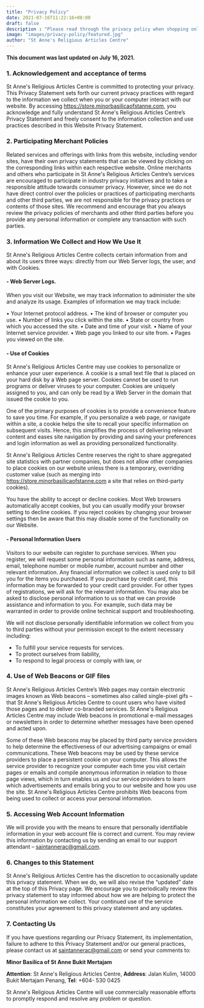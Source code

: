 ```yaml
---
title: "Privacy Policy"
date: 2021-07-16T11:22:16+08:00
draft: false
description : "Please read through the privacy policy when shopping online on our website."
image: "images/privacy-policy/featured.jpg"
author: "St Anne's Religious Articles Centre"
---
```

**This document was last updated on July 16, 2021.**

### 1. Acknowledgement and acceptance of terms

St Anne's Religious Articles Centre is committed to protecting your privacy. This Privacy Statement sets forth our current privacy practices with regard to the information we collect when you or your computer interact with our website.   By accessing https://store.minorbasilicaofstanne.com, you acknowledge and fully understand St Anne's Religious Articles Centre’s Privacy Statement and freely consent to the information collection and use practices described in this Website Privacy Statement.

### 2. Participating Merchant Policies

Related services and offerings with links from this website, including vendor sites, have their own privacy statements that can be viewed by clicking on the corresponding links within each respective website. Online merchants and others who participate in St Anne's Religious Articles Centre’s services are encouraged to participate in industry privacy initiatives and to take a responsible attitude towards consumer privacy.  However, since we do not have direct control over the policies or practices of participating merchants and other third parties, we are not responsible for the privacy practices or contents of those sites.  We recommend and encourage that you always review the privacy policies of merchants and other third parties before you provide any personal information or complete any transaction with such parties.

### 3. Information We Collect and How We Use It

St Anne's Religious Articles Centre collects certain information from and about its users three ways: directly from our Web Server logs, the user, and with Cookies.

#### - Web Server Logs.

When you visit our Website, we may track information to administer the site and analyze its usage. Examples of information we may track include:

• Your Internet protocol address.
• The kind of browser or computer you use.
• Number of links you click within the site.
• State or country from which you accessed the site.
• Date and time of your visit.
• Name of your Internet service provider.
• Web page you linked to our site from.
• Pages you viewed on the site.

#### -  Use of Cookies

St Anne's Religious Articles Centre may use cookies to personalize or enhance your user experience.  A cookie is a small text file that is placed on your hard disk by a Web page server.  Cookies cannot be used to run programs or deliver viruses to your computer.  Cookies are uniquely assigned to you, and can only be read by a Web Server in the domain that issued the cookie to you.  

One of the primary purposes of cookies is to provide a convenience feature to save you time.  For example, if you personalize a web page, or navigate within a site, a cookie helps the site to recall your specific information on subsequent visits.  Hence, this simplifies the process of delivering relevant content and eases site navigation by providing and saving your preferences and login information as well as providing personalized functionality.

St Anne's Religious Articles Centre reserves the right to share aggregated site statistics with partner companies, but does not allow other companies to place cookies on our website unless there is a temporary, overriding customer value (such as merging into https://store.minorbasilicaofstanne.com a site that relies on third-party cookies).

You have the ability to accept or decline cookies.  Most Web browsers automatically accept cookies, but you can usually modify your browser setting to decline cookies. If you reject cookies by changing your browser settings then be aware that this may disable some of the functionality on our Website.

#### - Personal Information Users

Visitors to our website can register to purchase services.  When you register, we will request some personal information such as name, address, email, telephone number or mobile number, account number and other relevant information. Any financial information we collect is used only to bill you for the items you purchased.  If you purchase by credit card, this information may be forwarded to your credit card provider. For other types of registrations, we will ask for the relevant information. You may also be asked to disclose personal information to us so that we can provide assistance and information to you. For example, such data may be warranted in order to provide online technical support and troubleshooting.

We will not disclose personally identifiable information we collect from you to third parties without your permission except to the extent necessary including:

- To fulfill your service requests for services.
- To protect ourselves from liability,
- To respond to legal process or comply with law, or

### 4. Use of Web Beacons or GIF files

St Anne's Religious Articles Centre’s Web pages may contain electronic images known as Web beacons – sometimes also called single-pixel gifs – that St Anne's Religious Articles Centre to count users who have visited those pages and to deliver co-branded services.  St Anne's Religious Articles Centre may include Web beacons in promotional e-mail messages or newsletters in order to determine whether messages have been opened and acted upon.

Some of these Web beacons may be placed by third party service providers to help determine the effectiveness of our advertising campaigns or email communications.  These Web beacons may be used by these service providers to place a persistent cookie on your computer.  This allows the service provider to recognize your computer each time you visit certain pages or emails and compile anonymous information in relation to those page views, which in turn enables us and our service providers to learn which advertisements and emails bring you to our website and how you use the site. St Anne's Religious Articles Centre prohibits Web beacons from being used to collect or access your personal information.

### 5. Accessing Web Account Information

We will provide you with the means to ensure that personally identifiable information in your web account file is correct and current.  You may review this information by contacting us by sending an email to our support attendant – saintannerac@gmail.com.

### 6. Changes to this Statement

St Anne's Religious Articles Centre has the discretion to occasionally update this privacy statement.  When we do, we will also revise the “updated” date at the top of this Privacy page.  We encourage you to periodically review this privacy statement to stay informed about how we are helping to protect the personal information we collect.  Your continued use of the service constitutes your agreement to this privacy statement and any updates.

### 7. Contacting Us

If you have questions regarding our Privacy Statement, its implementation, failure to adhere to this Privacy Statement and/or our general practices, please contact us at saintannerac@gmail.com or send your comments to:

__Minor Basilica of St Anne Bukit Mertajam__

**Attention**: St Anne's Religious Articles Centre,
**Address**: Jalan Kulim, 14000 Bukit Mertajam Penang,
**Tel**: +604- 530 0425


St Anne's Religious Articles Centre will use commercially reasonable efforts to promptly respond and resolve any problem or question.
